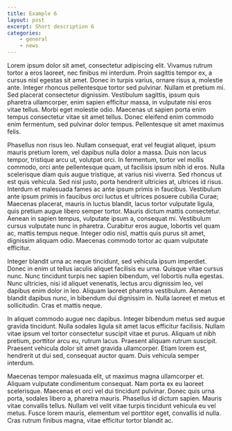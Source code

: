 ```yaml
---
title: Example 6
layout: post
excerpt: Short description 6
categories: 
    - general
    - news
---
```


Lorem ipsum dolor sit amet, consectetur adipiscing elit. Vivamus rutrum tortor a eros laoreet, nec finibus mi interdum. Proin sagittis tempor ex, a cursus nisl egestas sit amet. Donec in turpis varius, ornare risus a, molestie ante. Integer rhoncus pellentesque tortor sed pulvinar. Nullam et pretium mi. Sed placerat consectetur dignissim. Vestibulum sagittis, ipsum quis pharetra ullamcorper, enim sapien efficitur massa, in vulputate nisi eros vitae tellus. Morbi eget molestie odio. Maecenas ut sapien porta enim tempus consectetur vitae sit amet tellus. Donec eleifend enim commodo enim fermentum, sed pulvinar dolor tempus. Pellentesque sit amet maximus felis.

Phasellus non risus leo. Nullam consequat, erat vel feugiat aliquet, ipsum mauris pretium lorem, vel dapibus nulla dolor a massa. Duis non lacus tempor, tristique arcu ut, volutpat orci. In fermentum, tortor vel mollis commodo, orci ante pellentesque quam, ut facilisis ipsum nibh id eros. Nulla scelerisque diam quis augue tristique, at varius nisi viverra. Sed rhoncus ut est quis vehicula. Sed nisl justo, porta hendrerit ultricies at, ultrices id risus. Interdum et malesuada fames ac ante ipsum primis in faucibus. Vestibulum ante ipsum primis in faucibus orci luctus et ultrices posuere cubilia Curae; Maecenas placerat, mauris in luctus blandit, lacus tortor vulputate ligula, quis pretium augue libero semper tortor. Mauris dictum mattis consectetur. Aenean in sapien tempus, vulputate ipsum a, consequat mi. Vestibulum cursus vulputate nunc in pharetra. Curabitur eros augue, lobortis vel quam ac, mattis tempus neque. Integer odio nisl, mattis quis purus sit amet, dignissim aliquam odio. Maecenas commodo tortor ac quam vulputate efficitur.

Integer blandit urna ac neque tincidunt, sed vehicula ipsum imperdiet. Donec in enim ut tellus iaculis aliquet facilisis eu urna. Quisque vitae cursus nunc. Nunc tincidunt turpis nec sapien bibendum, vel lobortis nulla egestas. Nunc ultricies, nisi id aliquet venenatis, lectus arcu dignissim leo, vel dapibus enim dolor in leo. Aliquam laoreet pharetra vestibulum. Aenean blandit dapibus nunc, in bibendum dui dignissim in. Nulla laoreet et metus et sollicitudin. Cras et mattis neque.

In aliquet commodo augue nec dapibus. Integer bibendum metus sed augue gravida tincidunt. Nulla sodales ligula sit amet lacus efficitur facilisis. Nullam vitae ipsum vel tortor consectetur suscipit vitae et purus. Aliquam ut nibh pretium, porttitor arcu eu, rutrum lacus. Praesent aliquam rutrum suscipit. Praesent vehicula dolor sit amet gravida ullamcorper. Etiam lorem est, hendrerit ut dui sed, consequat auctor quam. Duis vehicula semper interdum.

Maecenas tempor malesuada elit, ut maximus magna ullamcorper et. Aliquam vulputate condimentum consequat. Nam porta ex eu laoreet scelerisque. Maecenas et orci vel dui tincidunt pulvinar. Donec quis urna porta, sodales libero a, pharetra mauris. Phasellus id dictum sapien. Mauris vitae convallis tellus. Nullam vel velit vitae turpis tincidunt vehicula eu vel metus. Fusce lorem mauris, elementum vel porttitor eget, convallis id nulla. Cras rutrum finibus magna, vitae efficitur tortor blandit ac.